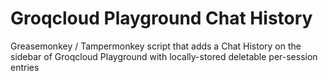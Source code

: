 # Groqcloud Playground Chat History

Greasemonkey / Tampermonkey script that adds a Chat History on the sidebar of Groqcloud Playground with locally-stored deletable per-session entries